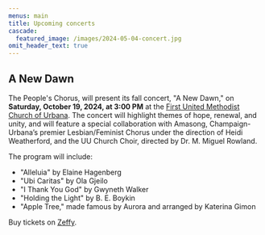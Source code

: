 ```yaml
---
menus: main
title: Upcoming concerts
cascade:
  featured_image: /images/2024-05-04-concert.jpg
omit_header_text: true
---
```


## A New Dawn

The People's Chorus, will present its fall concert, "A New Dawn," on **Saturday, October 19, 2024, at 3:00 PM** at the [First United Methodist Church of Urbana](https://maps.app.goo.gl/ugESNuaiutJja7xm7).
The concert will highlight themes of hope, renewal, and unity, and will feature a special collaboration with Amasong, Champaign-Urbana’s premier Lesbian/Feminist Chorus under the direction of Heidi Weatherford, and the UU Church Choir, directed by Dr. M. Miguel Rowland.

The program will include:

- "Alleluia" by Elaine Hagenberg
- "Ubi Caritas" by Ola Gjeilo
- "I Thank You God" by Gwyneth Walker
- "Holding the Light" by B. E. Boykin
- "Apple Tree," made famous by Aurora and arranged by Katerina Gimon

Buy tickets on [Zeffy](https://www.zeffy.com/en-US/ticketing/4919a640-03f3-4a67-a076-ec7679f6c94c).
